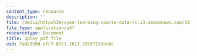 ```yaml
---
content_type: resource
description: ''
file: /media/https%3A/open-learning-course-data-rc.s3.amazonaws.com/18-06-linear-algebra-spring-2010/7ad2350defc787c1261729c57131ec6c_Ts3o2I8_Mxc.pdf
file_type: application/pdf
resourcetype: Document
title: 3play pdf file
uid: 7ad2350d-efc7-87c1-2617-29c57131ec6c
---
```

